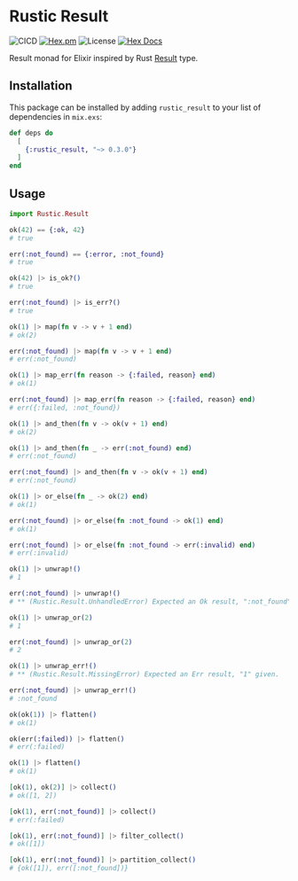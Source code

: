 # Rustic Result

![CICD](https://github.com/linkdd/rustic_result/actions/workflows/test-suite.yml/badge.svg)
[![Hex.pm](http://img.shields.io/hexpm/v/rustic_result.svg?style=flat)](https://hex.pm/packages/rustic_result)
![License](https://img.shields.io/hexpm/l/rustic_result)
[![Hex Docs](https://img.shields.io/badge/hex-docs-lightgreen.svg)](https://hexdocs.pm/rustic_result/)

Result monad for Elixir inspired by Rust
[Result](https://doc.rust-lang.org/std/result/) type.

## Installation

This package can be installed by adding `rustic_result` to your list of
dependencies in `mix.exs`:

```elixir
def deps do
  [
    {:rustic_result, "~> 0.3.0"}
  ]
end
```

## Usage

```elixir
import Rustic.Result

ok(42) == {:ok, 42}
# true

err(:not_found) == {:error, :not_found}
# true

ok(42) |> is_ok?()
# true

err(:not_found) |> is_err?()
# true

ok(1) |> map(fn v -> v + 1 end)
# ok(2)

err(:not_found) |> map(fn v -> v + 1 end)
# err(:not_found)

ok(1) |> map_err(fn reason -> {:failed, reason} end)
# ok(1)

err(:not_found) |> map_err(fn reason -> {:failed, reason} end)
# err({:failed, :not_found})

ok(1) |> and_then(fn v -> ok(v + 1) end)
# ok(2)

ok(1) |> and_then(fn _ -> err(:not_found) end)
# err(:not_found)

err(:not_found) |> and_then(fn v -> ok(v + 1) end)
# err(:not_found)

ok(1) |> or_else(fn _ -> ok(2) end)
# ok(1)

err(:not_found) |> or_else(fn :not_found -> ok(1) end)
# ok(1)

err(:not_found) |> or_else(fn :not_found -> err(:invalid) end)
# err(:invalid)

ok(1) |> unwrap!()
# 1

err(:not_found) |> unwrap!()
# ** (Rustic.Result.UnhandledError) Expected an Ok result, ":not_found" given.

ok(1) |> unwrap_or(2)
# 1

err(:not_found) |> unwrap_or(2)
# 2

ok(1) |> unwrap_err!()
# ** (Rustic.Result.MissingError) Expected an Err result, "1" given.

err(:not_found) |> unwrap_err!()
# :not_found

ok(ok(1)) |> flatten()
# ok(1)

ok(err(:failed)) |> flatten()
# err(:failed)

ok(1) |> flatten()
# ok(1)

[ok(1), ok(2)] |> collect()
# ok([1, 2])

[ok(1), err(:not_found)] |> collect()
# err(:failed)

[ok(1), err(:not_found)] |> filter_collect()
# ok([1])

[ok(1), err(:not_found)] |> partition_collect()
# {ok([1]), err([:not_found])}
```
